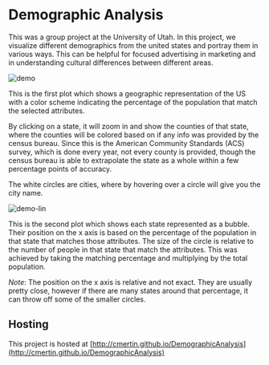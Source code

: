 # Demographic Analysis

This was a group project at the University of Utah. In this project, we visualize
different demographics from the united states and portray them in various ways.
This can be helpful for focused advertising in marketing and in understanding
cultural differences between different areas.

![demo](Data/demo.png)

This is the first plot which shows a geographic representation of the US with
a color scheme indicating the percentage of the population that match the
selected attributes.

By clicking on a state, it will zoom in and show the counties of that state,
where the counties will be colored based on if any info was provided by the
census bureau. Since this is the American Community Standards (ACS) survey,
which is done every year, not every county is provided, though the census
bureau is able to extrapolate the state as a whole within a few percentage points
of accuracy.

The white circles are cities, where by hovering over a circle will give you
the city name.

![demo-lin](Data/demo-linear.png)

This is the second plot which shows each state represented as a bubble. Their
position on the x axis is based on the percentage of the population in that
state that matches those attributes. The size of the circle is relative to the
number of people in that state that match the attributes. This was achieved
by taking the matching percentage and multiplying by the total population.

*Note*: The position on the x axis is relative and not exact. They are usually
pretty close, however if there are many states around that percentage, it can
throw off some of the smaller circles.

## Hosting

This project is hosted at [http://cmertin.github.io/DemographicAnalysis](http://cmertin.github.io/DemographicAnalysis)
